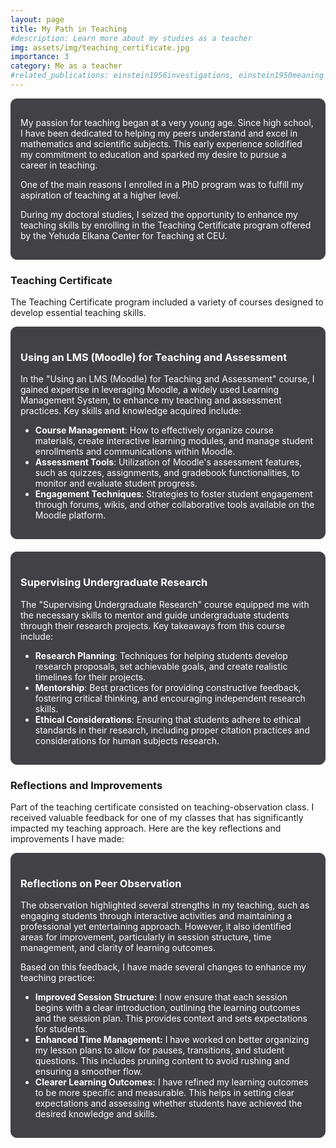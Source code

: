 ```yaml
---
layout: page
title: My Path in Teaching
#description: Learn more about my studies as a teacher
img: assets/img/teaching_certificate.jpg
importance: 3
category: Me as a teacher
#related_publications: einstein1956investigations, einstein1950meaning
---
```


<div style="background-color: #424246; border: 1px solid #424246; padding: 15px; border-radius: 10px; margin-bottom: 20px;">
  <p style="color: white;">My passion for teaching began at a very young age. Since high school, I have been dedicated to helping my peers understand and excel in mathematics and scientific subjects. This early experience solidified my commitment to education and sparked my desire to pursue a career in teaching.</p>
  <p style="color: white;">One of the main reasons I enrolled in a PhD program was to fulfill my aspiration of teaching at a higher level.</p>
  <p style="color: white;">During my doctoral studies, I seized the opportunity to enhance my teaching skills by enrolling in the Teaching Certificate program offered by the Yehuda Elkana Center for Teaching at CEU.</p>
</div>

### Teaching Certificate
The Teaching Certificate program included a variety of courses designed to develop essential teaching skills.

<div style="background-color: #424246; border: 1px solid #424246; padding: 15px; border-radius: 10px; margin-bottom: 20px;">
  <h3 style="color: white;">Using an LMS (Moodle) for Teaching and Assessment</h3>
  <p style="color: white;">In the "Using an LMS (Moodle) for Teaching and Assessment" course, I gained expertise in leveraging Moodle, a widely used Learning Management System, to enhance my teaching and assessment practices. Key skills and knowledge acquired include:</p>
  <ul style="color: white;">
    <li><strong>Course Management</strong>: How to effectively organize course materials, create interactive learning modules, and manage student enrollments and communications within Moodle.</li>
    <li><strong>Assessment Tools</strong>: Utilization of Moodle's assessment features, such as quizzes, assignments, and gradebook functionalities, to monitor and evaluate student progress.</li>
    <li><strong>Engagement Techniques</strong>: Strategies to foster student engagement through forums, wikis, and other collaborative tools available on the Moodle platform.</li>
  </ul>
</div>

<div style="background-color: #424246; border: 1px solid #424246; padding: 15px; border-radius: 10px; margin-bottom: 20px;">
  <h3 style="color: white;">Supervising Undergraduate Research</h3>
  <p style="color: white;">The "Supervising Undergraduate Research" course equipped me with the necessary skills to mentor and guide undergraduate students through their research projects. Key takeaways from this course include:</p>
  <ul style="color: white;">
    <li><strong>Research Planning</strong>: Techniques for helping students develop research proposals, set achievable goals, and create realistic timelines for their projects.</li>
    <li><strong>Mentorship</strong>: Best practices for providing constructive feedback, fostering critical thinking, and encouraging independent research skills.</li>
    <li><strong>Ethical Considerations</strong>: Ensuring that students adhere to ethical standards in their research, including proper citation practices and considerations for human subjects research.</li>
  </ul>
</div>

### Reflections and Improvements

Part of the teaching certificate consisted on teaching-observation class. I received valuable feedback for one of my classes that has significantly impacted my teaching approach. Here are the key reflections and improvements I have made:

<div style="background-color: #424246; border: 1px solid #424246; padding: 15px; border-radius: 10px; margin-bottom: 20px;">
  <h3 style="color: white;">Reflections on Peer Observation</h3>
  <p style="color: white;">The observation highlighted several strengths in my teaching, such as engaging students through interactive activities and maintaining a professional yet entertaining approach. However, it also identified areas for improvement, particularly in session structure, time management, and clarity of learning outcomes.</p>
  <p style="color: white;">Based on this feedback, I have made several changes to enhance my teaching practice:</p>
  <ul style="color: white;">
    <li><strong>Improved Session Structure:</strong> I now ensure that each session begins with a clear introduction, outlining the learning outcomes and the session plan. This provides context and sets expectations for students.</li>
    <li><strong>Enhanced Time Management:</strong> I have worked on better organizing my lesson plans to allow for pauses, transitions, and student questions. This includes pruning content to avoid rushing and ensuring a smoother flow.</li>
    <li><strong>Clearer Learning Outcomes:</strong> I have refined my learning outcomes to be more specific and measurable. This helps in setting clear expectations and assessing whether students have achieved the desired knowledge and skills.</li>
  </ul>
</div>

